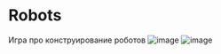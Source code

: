 # Robots
 Игра про конструирование роботов
 ![image](https://github.com/efefew/Robots/assets/29331867/09b26525-2c23-4d03-8d51-bc0f1114d245)
 ![image](https://github.com/efefew/Robots/assets/29331867/f83c19ea-2a38-4a5b-9fb6-314d3b6430fc)
